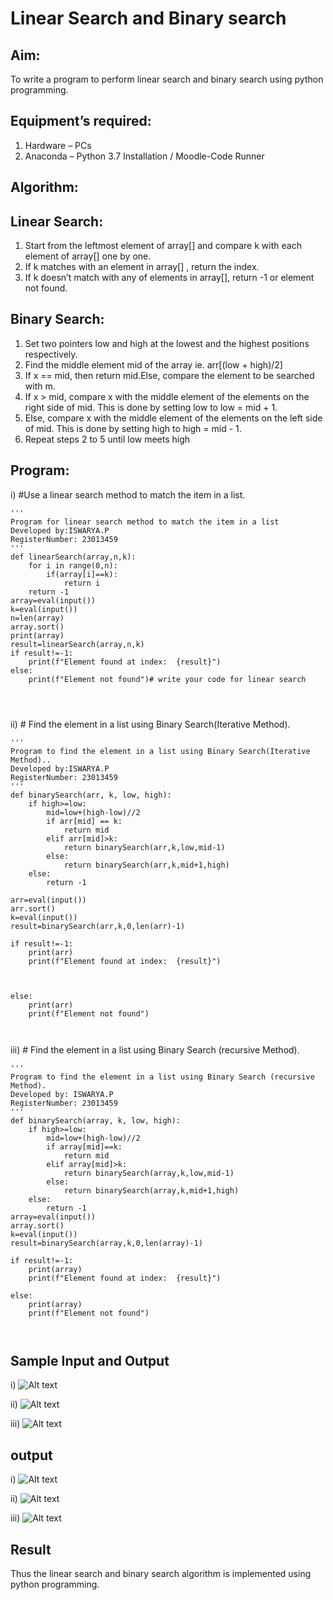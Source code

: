 # Linear Search and Binary search
## Aim:
To write a program to perform linear search and binary search using python programming.
## Equipment’s required:
1.	Hardware – PCs
2.	Anaconda – Python 3.7 Installation / Moodle-Code Runner
## Algorithm:
## Linear Search:
1.	Start from the leftmost element of array[] and compare k with each element of array[] one by one.
2.	If k matches with an element in array[] , return the index.
3.	If k doesn’t match with any of elements in array[], return -1 or element not found.
## Binary Search:
1.	Set two pointers low and high at the lowest and the highest positions respectively.
2.	Find the middle element mid of the array ie. arr[(low + high)/2]
3.	If x == mid, then return mid.Else, compare the element to be searched with m.
4.	If x > mid, compare x with the middle element of the elements on the right side of mid. This is done by setting low to low = mid + 1.
5.	Else, compare x with the middle element of the elements on the left side of mid. This is done by setting high to high = mid - 1.
6.	Repeat steps 2 to 5 until low meets high
## Program:
i)	#Use a linear search method to match the item in a list.
```
''' 
Program for linear search method to match the item in a list
Developed by:ISWARYA.P
RegisterNumber: 23013459
'''
def linearSearch(array,n,k):
    for i in range(0,n):
        if(array[i]==k):
            return i
    return -1
array=eval(input())
k=eval(input())
n=len(array)
array.sort()
print(array)
result=linearSearch(array,n,k)
if result!=-1:
    print(f"Element found at index:  {result}")
else:
    print(f"Element not found")# write your code for linear search
    



```
ii)	# Find the element in a list using Binary Search(Iterative Method).
```
''' 
Program to find the element in a list using Binary Search(Iterative Method)..
Developed by:ISWARYA.P
RegisterNumber: 23013459
'''
def binarySearch(arr, k, low, high):
    if high>=low:
        mid=low+(high-low)//2
        if arr[mid] == k:
            return mid
        elif arr[mid]>k:
            return binarySearch(arr,k,low,mid-1)
        else:
            return binarySearch(arr,k,mid+1,high)
    else:
        return -1
    
arr=eval(input())
arr.sort()
k=eval(input())
result=binarySearch(arr,k,0,len(arr)-1)

if result!=-1:
    print(arr)
    print(f"Element found at index:  {result}")
    
    
    
else:
    print(arr)
    print(f"Element not found")
    
    
```
iii)	# Find the element in a list using Binary Search (recursive Method).
```
''' 
Program to find the element in a list using Binary Search (recursive Method).
Developed by: ISWARYA.P
RegisterNumber: 23013459
'''
def binarySearch(array, k, low, high):
    if high>=low:
        mid=low+(high-low)//2
        if array[mid]==k:
            return mid
        elif array[mid]>k:
            return binarySearch(array,k,low,mid-1)
        else:
            return binarySearch(array,k,mid+1,high)
    else:
        return -1
array=eval(input())
array.sort()
k=eval(input())
result=binarySearch(array,k,0,len(array)-1)

if result!=-1:
    print(array)
    print(f"Element found at index:  {result}")
    
else:
    print(array)
    print(f"Element not found")
    
    
```
## Sample Input and Output
i)
![Alt text](<linear search sample-1.png>)

ii)
![Alt text](<iterative method-sample-1.png>)

iii)
![Alt text](<recursive method-sample-1.png>)

## output

i)
![Alt text](<linear search-1.png>)

ii)
![Alt text](<binary search-iterative-1.png>)

iii)
![Alt text](<binary search-recursive-1.png>)








## Result
Thus the linear search and binary search algorithm is implemented using python programming.